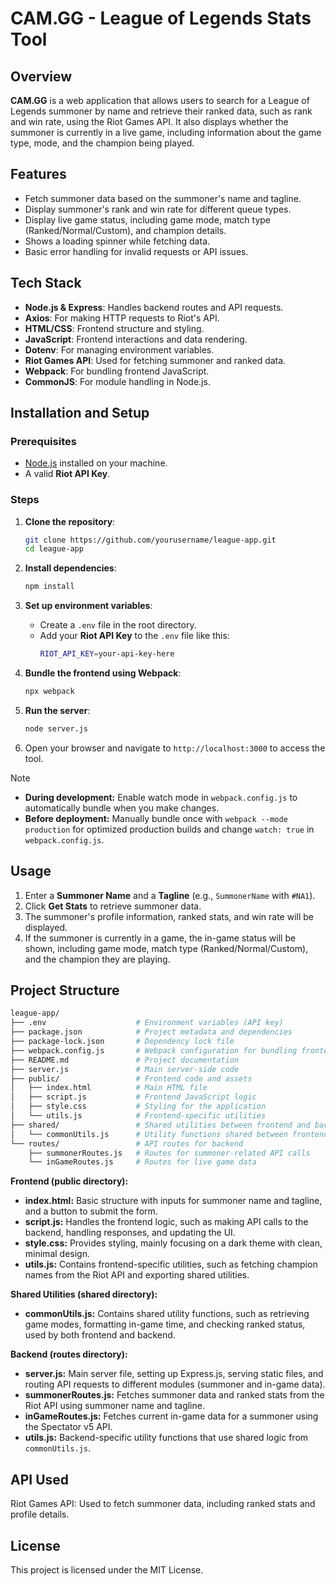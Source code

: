 # CAM.GG - League of Legends Stats Tool

## Overview

**CAM.GG** is a web application that allows users to search for a League of Legends summoner by name and retrieve their ranked data, such as rank and win rate, using the Riot Games API. It also displays whether the summoner is currently in a live game, including information about the game type, mode, and the champion being played.

## Features

-   Fetch summoner data based on the summoner's name and tagline.
-   Display summoner's rank and win rate for different queue types.
-   Display live game status, including game mode, match type (Ranked/Normal/Custom), and champion details.
-   Shows a loading spinner while fetching data.
-   Basic error handling for invalid requests or API issues.

## Tech Stack

-   **Node.js & Express**: Handles backend routes and API requests.
-   **Axios**: For making HTTP requests to Riot's API.
-   **HTML/CSS**: Frontend structure and styling.
-   **JavaScript**: Frontend interactions and data rendering.
-   **Dotenv**: For managing environment variables.
-   **Riot Games API**: Used for fetching summoner and ranked data.
-   **Webpack**: For bundling frontend JavaScript.
-   **CommonJS**: For module handling in Node.js.

## Installation and Setup

### Prerequisites

- [Node.js](https://nodejs.org/) installed on your machine.
- A valid **Riot API Key**.

### Steps

1. **Clone the repository**:
    ```bash
    git clone https://github.com/yourusername/league-app.git
    cd league-app
    ```

2. **Install dependencies**:
    ```bash
    npm install
    ```

3. **Set up environment variables**:
    - Create a `.env` file in the root directory.
    - Add your **Riot API Key** to the `.env` file like this:
      ```bash
      RIOT_API_KEY=your-api-key-here
      ```

4. **Bundle the frontend using Webpack**:
    ```bash
    npx webpack
    ```

5. **Run the server**:
    ```bash
    node server.js
    ```

6. Open your browser and navigate to `http://localhost:3000` to access the tool.

> [!NOTE]
> - **During development:** Enable watch mode in `webpack.config.js` to automatically bundle when you make changes.
> - **Before deployment:** Manually bundle once with `webpack --mode production` for optimized production builds and change `watch: true` in `webpack.config.js`.

## Usage

1. Enter a **Summoner Name** and a **Tagline** (e.g., `SummonerName` with `#NA1`).
2. Click **Get Stats** to retrieve summoner data.
3. The summoner's profile information, ranked stats, and win rate will be displayed.
4. If the summoner is currently in a game, the in-game status will be shown, including game mode, match type (Ranked/Normal/Custom), and the champion they are playing.

## Project Structure

```bash
league-app/
├── .env                    # Environment variables (API key)
├── package.json            # Project metadata and dependencies
├── package-lock.json       # Dependency lock file
├── webpack.config.js       # Webpack configuration for bundling frontend
├── README.md               # Project documentation
├── server.js               # Main server-side code
├── public/                 # Frontend code and assets
│   ├── index.html          # Main HTML file
│   ├── script.js           # Frontend JavaScript logic
│   ├── style.css           # Styling for the application
│   └── utils.js            # Frontend-specific utilities
├── shared/                 # Shared utilities between frontend and backend
│   └── commonUtils.js      # Utility functions shared between frontend and backend
└── routes/                 # API routes for backend
    ├── summonerRoutes.js   # Routes for summoner-related API calls
    └── inGameRoutes.js     # Routes for live game data
```

**Frontend (public directory):**

-   **index.html:** Basic structure with inputs for summoner name and tagline, and a button to submit the form.
-   **script.js:** Handles the frontend logic, such as making API calls to the backend, handling responses, and updating the UI.
-   **style.css:** Provides styling, mainly focusing on a dark theme with clean, minimal design.
-   **utils.js:** Contains frontend-specific utilities, such as fetching champion names from the Riot API and exporting shared utilities.

**Shared Utilities (shared directory):**

-   **commonUtils.js:** Contains shared utility functions, such as retrieving game modes, formatting in-game time, and checking ranked status, used by both frontend and backend.

**Backend (routes directory):**

-   **server.js:** Main server file, setting up Express.js, serving static files, and routing API requests to different modules (summoner and in-game data).
-   **summonerRoutes.js:** Fetches summoner data and ranked stats from the Riot API using summoner name and tagline.
-   **inGameRoutes.js:** Fetches current in-game data for a summoner using the Spectator v5 API.
-   **utils.js:** Backend-specific utility functions that use shared logic from `commonUtils.js`.

API Used
--------

Riot Games API: Used to fetch summoner data, including ranked stats and profile details.

License
-------

This project is licensed under the MIT License.